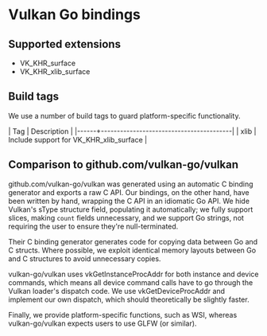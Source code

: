 # Vulkan Go bindings

## Supported extensions

- VK_KHR_surface
- VK_KHR_xlib_surface

## Build tags

We use a number of build tags to guard platform-specific functionality.

| Tag  | Description                             |
|------+-----------------------------------------|
| xlib | Include support for VK_KHR_xlib_surface |

## Comparison to github.com/vulkan-go/vulkan

github.com/vulkan-go/vulkan was generated using an automatic C binding generator and exports a raw C API.
Our bindings, on the other hand, have been written by hand, wrapping the C API in an idiomatic Go API.
We hide Vulkan's sType structure field, populating it automatically;
we fully support slices, making `count` fields unnecessary,
and we support Go strings, not requiring the user to ensure they're null-terminated.

Their C binding generator generates code for copying data between Go and C structs.
Where possible, we exploit identical memory layouts between Go and C structures to avoid unnecessary copies.

vulkan-go/vulkan uses vkGetInstanceProcAddr for both instance and device commands,
which means all device command calls have to go through the Vulkan loader's dispatch code.
We use vkGetDeviceProcAddr and implement our own dispatch, which should theoretically be slightly faster.

Finally, we provide platform-specific functions, such as WSI, whereas
vulkan-go/vulkan expects users to use GLFW (or similar).
